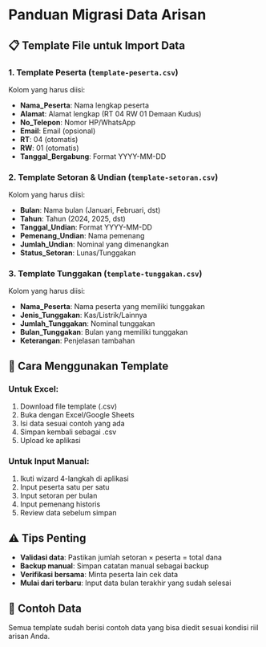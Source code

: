 # Panduan Migrasi Data Arisan

## 📋 Template File untuk Import Data

### 1. Template Peserta (`template-peserta.csv`)
Kolom yang harus diisi:
- **Nama_Peserta**: Nama lengkap peserta
- **Alamat**: Alamat lengkap (RT 04 RW 01 Demaan Kudus)
- **No_Telepon**: Nomor HP/WhatsApp
- **Email**: Email (opsional)
- **RT**: 04 (otomatis)
- **RW**: 01 (otomatis)
- **Tanggal_Bergabung**: Format YYYY-MM-DD

### 2. Template Setoran & Undian (`template-setoran.csv`)
Kolom yang harus diisi:
- **Bulan**: Nama bulan (Januari, Februari, dst)
- **Tahun**: Tahun (2024, 2025, dst)
- **Tanggal_Undian**: Format YYYY-MM-DD
- **Pemenang_Undian**: Nama pemenang
- **Jumlah_Undian**: Nominal yang dimenangkan
- **Status_Setoran**: Lunas/Tunggakan

### 3. Template Tunggakan (`template-tunggakan.csv`)
Kolom yang harus diisi:
- **Nama_Peserta**: Nama peserta yang memiliki tunggakan
- **Jenis_Tunggakan**: Kas/Listrik/Lainnya
- **Jumlah_Tunggakan**: Nominal tunggakan
- **Bulan_Tunggakan**: Bulan yang memiliki tunggakan
- **Keterangan**: Penjelasan tambahan

## 🎯 Cara Menggunakan Template

### Untuk Excel:
1. Download file template (.csv)
2. Buka dengan Excel/Google Sheets
3. Isi data sesuai contoh yang ada
4. Simpan kembali sebagai .csv
5. Upload ke aplikasi

### Untuk Input Manual:
1. Ikuti wizard 4-langkah di aplikasi
2. Input peserta satu per satu
3. Input setoran per bulan
4. Input pemenang historis
5. Review data sebelum simpan

## ⚠️ Tips Penting

- **Validasi data**: Pastikan jumlah setoran × peserta = total dana
- **Backup manual**: Simpan catatan manual sebagai backup
- **Verifikasi bersama**: Minta peserta lain cek data
- **Mulai dari terbaru**: Input data bulan terakhir yang sudah selesai

## 🔄 Contoh Data
Semua template sudah berisi contoh data yang bisa diedit sesuai kondisi riil arisan Anda.
